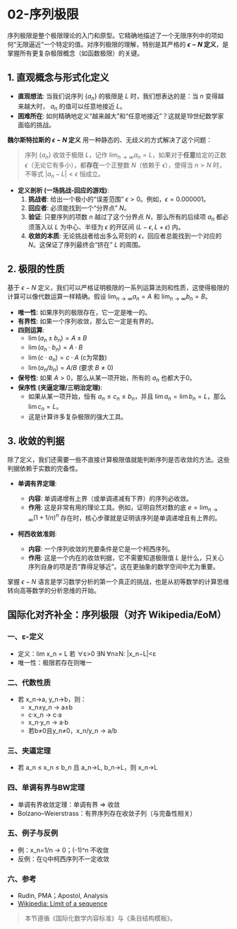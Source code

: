# 02-序列极限

序列极限是整个极限理论的入门和原型。它精确地描述了一个无限序列中的项如何“无限逼近”一个特定的值。对序列极限的理解，特别是其严格的 **$\epsilon-N$ 定义**，是掌握所有更复杂极限概念（如函数极限）的关键。

## 1. 直观概念与形式化定义

- **直观想法**: 当我们说序列 $\{a_n\}$ 的极限是 $L$ 时，我们想表达的是：当 $n$ 变得越来越大时， $a_n$ 的值可以任意地接近 $L$。
- **困难所在**: 如何精确地定义“越来越大”和“任意地接近”？这就是19世纪数学家面临的挑战。

**魏尔斯特拉斯的 $\epsilon-N$ 定义** 用一种静态的、无歧义的方式解决了这个问题：

> 序列 $\{a_n\}$ 收敛于极限 $L$，记作 $\lim_{n \to \infty} a_n = L$，如果对于**任意**给定的正数 $\epsilon$（无论它有多小），都**存在**一个正整数 $N$（依赖于 $\epsilon$），使得当 $n > N$ 时，不等式 $|a_n - L| < \epsilon$ 恒成立。

- **定义剖析 (一场挑战-回应的游戏)**:
    1. **挑战者**: 给出一个极小的“误差范围” $\epsilon > 0$。例如，$\epsilon = 0.000001$。
    2. **回应者**: 必须能找到一个“分界点” $N$。
    3. **验证**: 只要序列的项数 $n$ 越过了这个分界点 $N$，那么所有的后续项 $a_n$ 都必须落入以 $L$ 为中心、半径为 $\epsilon$ 的开区间 $(L-\epsilon, L+\epsilon)$ 内。
    4. **收敛的本质**: 无论挑战者给出多么苛刻的 $\epsilon$，回应者总能找到一个对应的 $N$。这保证了序列最终会“挤在” $L$ 的周围。

## 2. 极限的性质

基于 $\epsilon-N$ 定义，我们可以严格证明极限的一系列运算法则和性质，这使得极限的计算可以像代数运算一样精确。假设 $\lim_{n \to \infty} a_n = A$ 和 $\lim_{n \to \infty} b_n = B$。

- **唯一性**: 如果序列的极限存在，它一定是唯一的。
- **有界性**: 如果一个序列收敛，那么它一定是有界的。
- **四则运算**:
  - $\lim (a_n \pm b_n) = A \pm B$
  - $\lim (a_n \cdot b_n) = A \cdot B$
  - $\lim (c \cdot a_n) = c \cdot A$ (c为常数)
  - $\lim (a_n / b_n) = A / B$ (要求 $B \neq 0$)
- **保号性**: 如果 $A > 0$，那么从某一项开始，所有的 $a_n$ 也都大于0。
- **保序性 (夹逼定理/三明治定理)**:
  - 如果从某一项开始，恒有 $a_n \le c_n \le b_n$，并且 $\lim a_n = \lim b_n = L$，那么 $\lim c_n = L$。
  - 这是计算许多复杂极限的强大工具。

## 3. 收敛的判据

除了定义，我们还需要一些不直接计算极限值就能判断序列是否收敛的方法。这些判据依赖于实数的完备性。

- **单调有界定理**:
  - **内容**: 单调递增有上界（或单调递减有下界）的序列必收敛。
  - **作用**: 这是非常有用的理论工具。例如，证明自然对数的底 $e = \lim_{n \to \infty} (1 + 1/n)^n$ 存在时，核心步骤就是证明该序列是单调递增且有上界的。

- **柯西收敛准则**:
  - **内容**: 一个序列收敛的充要条件是它是一个柯西序列。
  - **作用**: 这是一个内在的收敛判据，它不需要知道极限值 $L$ 是什么，只关心序列自身的项是否“靠得足够近”。这在更抽象的数学空间中尤为重要。

掌握 $\epsilon-N$ 语言是学习数学分析的第一个真正的挑战，也是从初等数学的计算思维转向高等数学的分析思维的开始。

## 国际化对齐补全：序列极限（对齐 Wikipedia/EoM）

### 一、ε-定义

- 定义：lim x_n = L 若 ∀ε>0 ∃N ∀n≥N: |x_n−L|<ε
- 唯一性：极限若存在则唯一

### 二、代数性质

- 若 x_n→a, y_n→b，则：
  - x_n±y_n → a±b
  - c·x_n → c·a
  - x_n·y_n → a·b
  - 若b≠0且y_n≠0，x_n/y_n → a/b

### 三、夹逼定理

- 若 a_n ≤ x_n ≤ b_n 且 a_n→L, b_n→L，则 x_n→L

### 四、单调有界与BW定理

- 单调有界收敛定理：单调有界 ⇒ 收敛
- Bolzano–Weierstrass：有界序列存在收敛子列（与完备性相关）

### 五、例子与反例

- 例：x_n=1/n → 0；(-1)^n 不收敛
- 反例：在ℚ中柯西序列不一定收敛

### 六、参考

- Rudin, PMA；Apostol, Analysis
- [Wikipedia: Limit of a sequence](https://en.wikipedia.org/wiki/Limit_of_a_sequence)

> 本节遵循《国际化数学内容标准》与《条目结构模板》。
